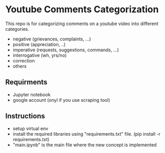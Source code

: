 # Youtube Comments Categorization

This repo is for categorizing comments on a youtube video into different categories.
  - negative (grievances, complaints, ...)
  - positive (appreciation, ..)
  - imperative (requests, suggestions, commands, ...)
  - interrogative (wh, yrs/no)
  - correction
  - others

## Requirments
  - Jupyter notebook
  - google account (onyl if you use scraping tool)

## Instructions
  - setup virtual env
  - install the required libraries using "requirements.txt" file. (pip install -r requirements.txt)
  - "main.ipynb" is the main file where the new concept is implemented